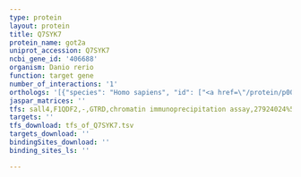 ```yaml
---
type: protein
layout: protein
title: Q7SYK7
protein_name: got2a
uniprot_accession: Q7SYK7
ncbi_gene_id: '406688'
organism: Danio rerio
function: target gene
number_of_interactions: '1'
orthologs: '[{"species": "Homo sapiens", "id": ["<a href=\"/protein/p00505\">P00505</a>"]}, {"species": "Mus musculus", "id": ["<a href=\"/protein/p05202\">P05202</a>"]}, {"species": "Rattus norvegicus", "id": ["<a href=\"/protein/p00507\">P00507</a>"]}, {"species": "Drosophila melanogaster", "id": ["Q9VQ61"]}, {"species": "Caenorhabditis elegans", "id": ["<a href=\"/protein/q17994\">Q17994</a>"]}, {"species": "Saccharomyces cerevisiae", "id": ["<a href=\"/protein/q01802\">Q01802</a>", "<a href=\"/protein/p23542\">P23542</a>"]}]'
jaspar_matrices: ''
tfs: sall4,F1QDF2,-,GTRD,chromatin immunoprecipitation assay,27924024%5Buid%5D,No
targets: ''
tfs_download: tfs_of_Q7SYK7.tsv
targets_download: ''
bindingSites_download: ''
binding_sites_ls: ''

---
```


